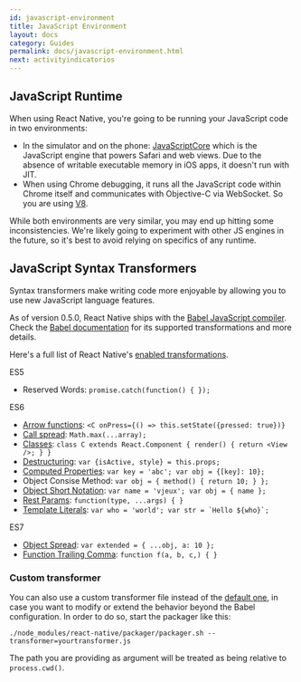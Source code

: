 ```yaml
---
id: javascript-environment
title: JavaScript Environment
layout: docs
category: Guides
permalink: docs/javascript-environment.html
next: activityindicatorios
---
```


## JavaScript Runtime

When using React Native, you're going to be running your JavaScript code in two environments:

* In the simulator and on the phone: [JavaScriptCore](http://trac.webkit.org/wiki/JavaScriptCore) which is the JavaScript engine that powers Safari and web views. Due to the absence of writable executable memory in iOS apps, it doesn't run with JIT.
* When using Chrome debugging, it runs all the JavaScript code within Chrome itself and communicates with Objective-C via WebSocket. So you are using [V8](https://code.google.com/p/v8/).

While both environments are very similar, you may end up hitting some inconsistencies. We're likely going to experiment with other JS engines in the future, so it's best to avoid relying on specifics of any runtime.


## JavaScript Syntax Transformers

Syntax transformers make writing code more enjoyable by allowing you to use new JavaScript language features.

As of version 0.5.0, React Native ships with the [Babel JavaScript compiler](https://babeljs.io). Check the [Babel documentation](http://babeljs.io/docs/advanced/transformers/) for its supported transformations and more details.

Here's a full list of React Native's [enabled transformations](https://github.com/facebook/react-native/blob/master/packager/transformer.js#L21).

ES5

* Reserved Words: `promise.catch(function() { });`

ES6

* [Arrow functions](http://babeljs.io/docs/learn-es2015/#arrows): `<C onPress={() => this.setState({pressed: true})}`
* [Call spread](http://babeljs.io/docs/learn-es2015/#default-rest-spread): `Math.max(...array);`
* [Classes](http://babeljs.io/docs/learn-es2015/#classes): `class C extends React.Component { render() { return <View />; } }`
* [Destructuring](http://babeljs.io/docs/learn-es2015/#destructuring): `var {isActive, style} = this.props;`
* [Computed Properties](http://babeljs.io/docs/learn-es2015/#enhanced-object-literals): `var key = 'abc'; var obj = {[key]: 10};`
* Object Consise Method: `var obj = { method() { return 10; } };`
* [Object Short Notation](http://babeljs.io/docs/learn-es2015/#enhanced-object-literals): `var name = 'vjeux'; var obj = { name };`
* [Rest Params](https://github.com/sebmarkbage/ecmascript-rest-spread): `function(type, ...args) { }`
* [Template Literals](http://babeljs.io/docs/learn-es2015/#template-strings): ``var who = 'world'; var str = `Hello ${who}`;``

ES7

* [Object Spread](https://github.com/sebmarkbage/ecmascript-rest-spread): `var extended = { ...obj, a: 10 };`
* [Function Trailing Comma](https://github.com/jeffmo/es-trailing-function-commas): `function f(a, b, c,) { }`

### Custom transformer
You can also use a custom transformer file instead of the [default one](https://github.com/facebook/react-native/blob/master/packager/transformer.js), in case you want to modify or extend the behavior beyond the Babel configuration.
In order to do so, start the packager like this:
```
./node_modules/react-native/packager/packager.sh --transformer=yourtransformer.js
``` 

The path you are providing as argument will be treated as being relative to `process.cwd()`.
